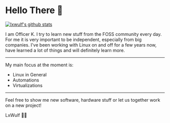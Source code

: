 # Hello There 👋

[![lxwulf's github stats](https://github-readme-stats.vercel.app/api?username=lxwulf&show_icons=true&theme=synthwave)](https://github.com/lxwulf/)

I am Officer K. I try to learn new stuff from the FOSS community every day. For me it is very important to be independent, especially from big companies. I've been working with Linux on and off for a few years now, have learned a lot of things and will definitely learn more.

---

My main focus at the moment is:

- Linux in General
- Automations
- Virtualizations

---

Feel free to show me new software, hardware stuff or let us together work on a new project!

LxWulf 🐧🐺
